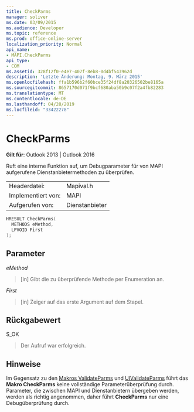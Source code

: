 ```yaml
---
title: CheckParms
manager: soliver
ms.date: 03/09/2015
ms.audience: Developer
ms.topic: reference
ms.prod: office-online-server
localization_priority: Normal
api_name:
- MAPI.CheckParms
api_type:
- COM
ms.assetid: 328f12f0-e4e7-407f-8eb8-0d4bf543962d
description: 'Letzte Änderung: Montag, 9. März 2015'
ms.openlocfilehash: ffa1b596b2f60bce35f24df8a20326502be8165a
ms.sourcegitcommit: 8657170d071f9bcf680aba50b9c07f2a4fb82283
ms.translationtype: MT
ms.contentlocale: de-DE
ms.lasthandoff: 04/28/2019
ms.locfileid: "33422278"
---
```

# <a name="checkparms"></a>CheckParms

  
  
**Gilt für**: Outlook 2013 | Outlook 2016 
  
Ruft eine interne Funktion auf, um Debugparameter für von MAPI aufgerufene Dienstanbietermethoden zu überprüfen. 
  
|||
|:-----|:-----|
|Headerdatei:  <br/> |Mapival.h  <br/> |
|Implementiert von:  <br/> |MAPI  <br/> |
|Aufgerufen von:  <br/> |Dienstanbieter  <br/> |
   
```cpp
HRESULT CheckParms(
  METHODS eMethod,
  LPVOID First
);
```

## <a name="parameters"></a>Parameter

 _eMethod_
  
> [in] Gibt die zu überprüfende Methode per Enumeration an. 
    
 _First_
  
> [in] Zeiger auf das erste Argument auf dem Stapel.
    
## <a name="return-value"></a>Rückgabewert

S_OK 
  
> Der Aufruf war erfolgreich.
    
## <a name="remarks"></a>Hinweise

Im Gegensatz zu den [Makros ValidateParms](validateparms.md) und [UlValidateParms](ulvalidateparms.md) führt das **Makro CheckParms** keine vollständige Parameterüberprüfung durch. Parameter, die zwischen MAPI und Dienstanbietern übergeben werden, werden als richtig angenommen, daher führt **CheckParms** nur eine Debugüberprüfung durch. 
  

